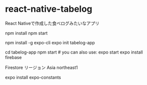 # react-native-tabelog
React Nativeで作成した食べログみたいなアプリ

npm install
npm start

npm install -g expo-cli
expo init tabelog-app

cd tabelog-app
npm start # you can also use: expo start
expo install firebase

Firestore リージョン Asia northeast1

expo install expo-constants